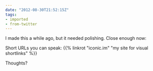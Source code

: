 ```yaml
---
date: "2012-08-30T21:52:15Z"
tags:
- imported
- from-twitter
---
```

I made this a while ago, but it needed polishing. Close enough now:

Short URLs you can speak: {{% linkrot "iconic.im" "my site for visual shortlinks" %}}

Thoughts?
